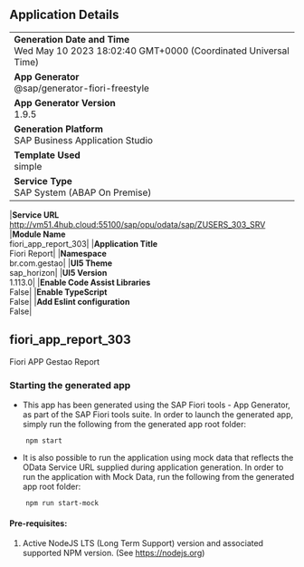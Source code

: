 ## Application Details

|                                                                                                |
| ---------------------------------------------------------------------------------------------- |
| **Generation Date and Time**<br>Wed May 10 2023 18:02:40 GMT+0000 (Coordinated Universal Time) |
| **App Generator**<br>@sap/generator-fiori-freestyle                                            |
| **App Generator Version**<br>1.9.5                                                             |
| **Generation Platform**<br>SAP Business Application Studio                                     |
| **Template Used**<br>simple                                                                    |
| **Service Type**<br>SAP System (ABAP On Premise)                                               |

|**Service URL**<br>http://vm51.4hub.cloud:55100/sap/opu/odata/sap/ZUSERS_303_SRV
|**Module Name**<br>fiori_app_report_303|
|**Application Title**<br>Fiori Report|
|**Namespace**<br>br.com.gestao|
|**UI5 Theme**<br>sap_horizon|
|**UI5 Version**<br>1.113.0|
|**Enable Code Assist Libraries**<br>False|
|**Enable TypeScript**<br>False|
|**Add Eslint configuration**<br>False|

## fiori_app_report_303

Fiori APP Gestao Report

### Starting the generated app

- This app has been generated using the SAP Fiori tools - App Generator, as part of the SAP Fiori tools suite. In order to launch the generated app, simply run the following from the generated app root folder:

```
    npm start
```

- It is also possible to run the application using mock data that reflects the OData Service URL supplied during application generation. In order to run the application with Mock Data, run the following from the generated app root folder:

```
    npm run start-mock
```

#### Pre-requisites:

1. Active NodeJS LTS (Long Term Support) version and associated supported NPM version. (See https://nodejs.org)
